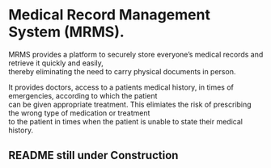 # Medical Record Management System (MRMS).

MRMS provides a platform to securely store everyone’s medical records and retrieve it quickly and easily,  
thereby eliminating the need to carry physical documents in person.

It provides doctors, access to a patients medical history, in times of emergencies, according to which the patient  
can be given appropriate treatment. This elimiates the risk of prescribing the wrong type of medication or treatment  
to the patient in times when the patient is unable to state their medical history. 

## README still under Construction